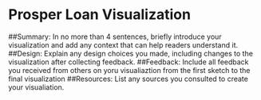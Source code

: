 # Prosper Loan Visualization
##Summary:
In no more than 4 sentences, briefly introduce your visualization and add any context that can help readers understand it.
##Design:
Explain any design choices you made, including changes to the visualization after collecting feedback.
##Feedback:
Include all feedback you received from others on yoru visualiaztion from the first sketch to the final visualization
##Resources:
List any sources you consulted to create your visualiation.
